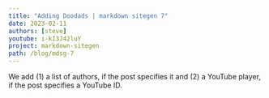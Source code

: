 ```yaml
---
title: "Adding Doodads | markdown sitegen 7"
date: 2023-02-11
authors: [steve]
youtube: i-kI3J42luY
project: markdown-sitegen
path: /blog/mdsg-7
---
```


<YouTubePlayer youtubeLink={frontmatter.youtube} />

We add (1) a list of authors, if the post specifies it and (2) a YouTube player, if the post specifies a YouTube ID.
